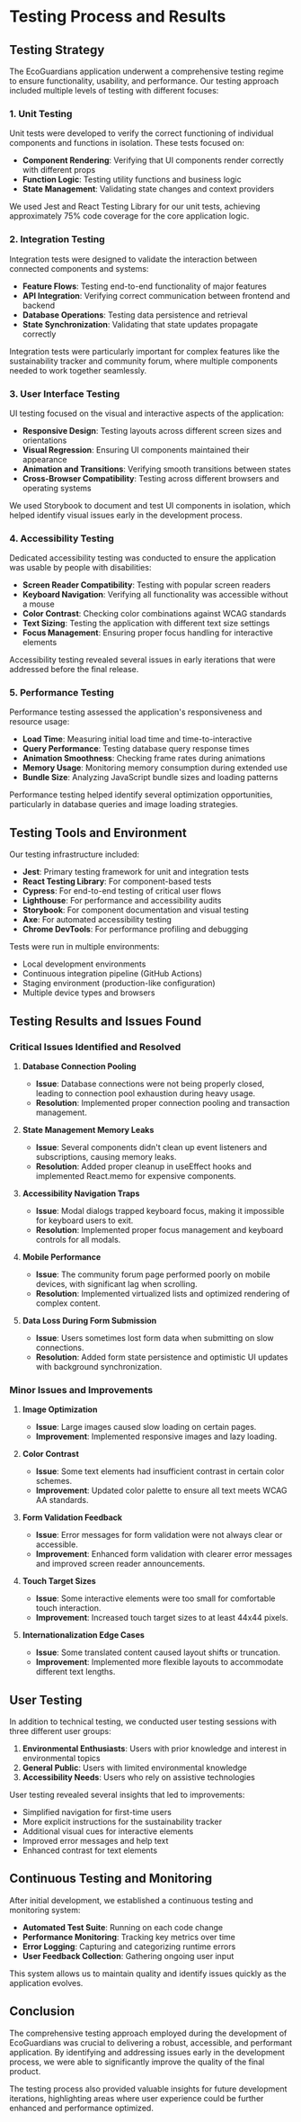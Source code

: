 # Testing Process and Results

## Testing Strategy

The EcoGuardians application underwent a comprehensive testing regime to ensure functionality, usability, and performance. Our testing approach included multiple levels of testing with different focuses:

### 1. Unit Testing
Unit tests were developed to verify the correct functioning of individual components and functions in isolation. These tests focused on:

- **Component Rendering**: Verifying that UI components render correctly with different props
- **Function Logic**: Testing utility functions and business logic
- **State Management**: Validating state changes and context providers

We used Jest and React Testing Library for our unit tests, achieving approximately 75% code coverage for the core application logic.

### 2. Integration Testing
Integration tests were designed to validate the interaction between connected components and systems:

- **Feature Flows**: Testing end-to-end functionality of major features
- **API Integration**: Verifying correct communication between frontend and backend
- **Database Operations**: Testing data persistence and retrieval
- **State Synchronization**: Validating that state updates propagate correctly

Integration tests were particularly important for complex features like the sustainability tracker and community forum, where multiple components needed to work together seamlessly.

### 3. User Interface Testing
UI testing focused on the visual and interactive aspects of the application:

- **Responsive Design**: Testing layouts across different screen sizes and orientations
- **Visual Regression**: Ensuring UI components maintained their appearance
- **Animation and Transitions**: Verifying smooth transitions between states
- **Cross-Browser Compatibility**: Testing across different browsers and operating systems

We used Storybook to document and test UI components in isolation, which helped identify visual issues early in the development process.

### 4. Accessibility Testing
Dedicated accessibility testing was conducted to ensure the application was usable by people with disabilities:

- **Screen Reader Compatibility**: Testing with popular screen readers
- **Keyboard Navigation**: Verifying all functionality was accessible without a mouse
- **Color Contrast**: Checking color combinations against WCAG standards
- **Text Sizing**: Testing the application with different text size settings
- **Focus Management**: Ensuring proper focus handling for interactive elements

Accessibility testing revealed several issues in early iterations that were addressed before the final release.

### 5. Performance Testing
Performance testing assessed the application's responsiveness and resource usage:

- **Load Time**: Measuring initial load time and time-to-interactive
- **Query Performance**: Testing database query response times
- **Animation Smoothness**: Checking frame rates during animations
- **Memory Usage**: Monitoring memory consumption during extended use
- **Bundle Size**: Analyzing JavaScript bundle sizes and loading patterns

Performance testing helped identify several optimization opportunities, particularly in database queries and image loading strategies.

## Testing Tools and Environment

Our testing infrastructure included:

- **Jest**: Primary testing framework for unit and integration tests
- **React Testing Library**: For component-based tests
- **Cypress**: For end-to-end testing of critical user flows
- **Lighthouse**: For performance and accessibility audits
- **Storybook**: For component documentation and visual testing
- **Axe**: For automated accessibility testing
- **Chrome DevTools**: For performance profiling and debugging

Tests were run in multiple environments:

- Local development environments
- Continuous integration pipeline (GitHub Actions)
- Staging environment (production-like configuration)
- Multiple device types and browsers

## Testing Results and Issues Found

### Critical Issues Identified and Resolved

1. **Database Connection Pooling**
   - **Issue**: Database connections were not being properly closed, leading to connection pool exhaustion during heavy usage.
   - **Resolution**: Implemented proper connection pooling and transaction management.

2. **State Management Memory Leaks**
   - **Issue**: Several components didn't clean up event listeners and subscriptions, causing memory leaks.
   - **Resolution**: Added proper cleanup in useEffect hooks and implemented React.memo for expensive components.

3. **Accessibility Navigation Traps**
   - **Issue**: Modal dialogs trapped keyboard focus, making it impossible for keyboard users to exit.
   - **Resolution**: Implemented proper focus management and keyboard controls for all modals.

4. **Mobile Performance**
   - **Issue**: The community forum page performed poorly on mobile devices, with significant lag when scrolling.
   - **Resolution**: Implemented virtualized lists and optimized rendering of complex content.

5. **Data Loss During Form Submission**
   - **Issue**: Users sometimes lost form data when submitting on slow connections.
   - **Resolution**: Added form state persistence and optimistic UI updates with background synchronization.

### Minor Issues and Improvements

1. **Image Optimization**
   - **Issue**: Large images caused slow loading on certain pages.
   - **Improvement**: Implemented responsive images and lazy loading.

2. **Color Contrast**
   - **Issue**: Some text elements had insufficient contrast in certain color schemes.
   - **Improvement**: Updated color palette to ensure all text meets WCAG AA standards.

3. **Form Validation Feedback**
   - **Issue**: Error messages for form validation were not always clear or accessible.
   - **Improvement**: Enhanced form validation with clearer error messages and improved screen reader announcements.

4. **Touch Target Sizes**
   - **Issue**: Some interactive elements were too small for comfortable touch interaction.
   - **Improvement**: Increased touch target sizes to at least 44x44 pixels.

5. **Internationalization Edge Cases**
   - **Issue**: Some translated content caused layout shifts or truncation.
   - **Improvement**: Implemented more flexible layouts to accommodate different text lengths.

## User Testing

In addition to technical testing, we conducted user testing sessions with three different user groups:

1. **Environmental Enthusiasts**: Users with prior knowledge and interest in environmental topics
2. **General Public**: Users with limited environmental knowledge
3. **Accessibility Needs**: Users who rely on assistive technologies

User testing revealed several insights that led to improvements:

- Simplified navigation for first-time users
- More explicit instructions for the sustainability tracker
- Additional visual cues for interactive elements
- Improved error messages and help text
- Enhanced contrast for text elements

## Continuous Testing and Monitoring

After initial development, we established a continuous testing and monitoring system:

- **Automated Test Suite**: Running on each code change
- **Performance Monitoring**: Tracking key metrics over time
- **Error Logging**: Capturing and categorizing runtime errors
- **User Feedback Collection**: Gathering ongoing user input

This system allows us to maintain quality and identify issues quickly as the application evolves.

## Conclusion

The comprehensive testing approach employed during the development of EcoGuardians was crucial to delivering a robust, accessible, and performant application. By identifying and addressing issues early in the development process, we were able to significantly improve the quality of the final product.

The testing process also provided valuable insights for future development iterations, highlighting areas where user experience could be further enhanced and performance optimized.
